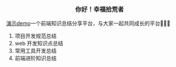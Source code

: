 <h3  align="center">
         你好！幸福拾荒者
  </h3>

  <p> <a href="https://xflihaibo.github.io/docs/#/">演示demo</a>一个前端知识总结分享平台，与大家一起共同成长的平台💪💪💪</p>

1.  项目开发规范总结
1.  web 开发知识点总结
1.  常用工具开发总结
1.  前端进阶知识总结
